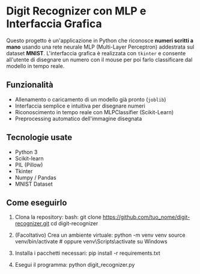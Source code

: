 # Digit Recognizer con MLP e Interfaccia Grafica

Questo progetto è un'applicazione in Python che riconosce **numeri scritti a mano** usando una rete neurale MLP (Multi-Layer Perceptron) addestrata sul dataset **MNIST**. L'interfaccia grafica è realizzata con `tkinter` e consente all'utente di disegnare un numero con il mouse per poi farlo classificare dal modello in tempo reale.

## Funzionalità

- Allenamento o caricamento di un modello già pronto (`joblib`)
- Interfaccia semplice e intuitiva per disegnare numeri
- Riconoscimento in tempo reale con MLPClassifier (Scikit-Learn)
- Preprocessing automatico dell'immagine disegnata

## Tecnologie usate

- Python 3
- Scikit-learn
- PIL (Pillow)
- Tkinter
- Numpy / Pandas
- MNIST Dataset

## Come eseguirlo

1. Clona la repository:
   bash:
   git clone https://github.com/tuo_nome/digit-recognizer.git
   cd digit-recognizer
   
2. (Facoltativo) Crea un ambiente virtuale:
   python -m venv venv
   source venv/bin/activate  # oppure venv\Scripts\activate su Windows
   
4. Installa i pacchetti necessari:
   pip install -r requirements.txt
   
6. Esegui il programma:
   python digit_recognizer.py
